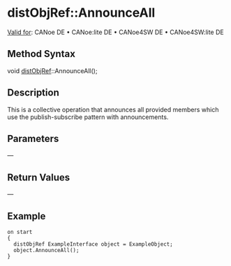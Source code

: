# distObjRef::AnnounceAll

[Valid for](../../../Shared/FeatureAvailability.md): CANoe DE • CANoe:lite DE • CANoe4SW DE • CANoe4SW:lite DE

## Method Syntax

void [distObjRef](../Objects/CAPLfunctiondistObjRef.md)::AnnounceAll();

## Description

This is a collective operation that announces all provided members which use the publish-subscribe pattern with announcements.

## Parameters

—

## Return Values

—

## Example

```plaintext
on start
{
  distObjRef ExampleInterface object = ExampleObject;
  object.AnnounceAll();
}
```
